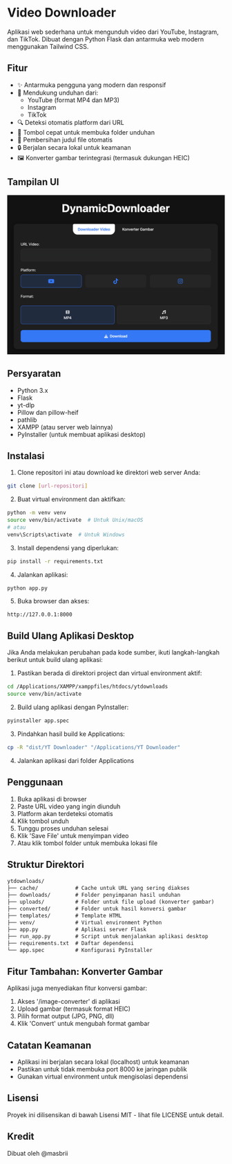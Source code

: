 # Video Downloader

Aplikasi web sederhana untuk mengunduh video dari YouTube, Instagram, dan TikTok. Dibuat dengan Python Flask dan antarmuka web modern menggunakan Tailwind CSS.

## Fitur

- ✨ Antarmuka pengguna yang modern dan responsif
- 🎥 Mendukung unduhan dari:
  - YouTube (format MP4 dan MP3)
  - Instagram
  - TikTok
- 🔍 Deteksi otomatis platform dari URL
- 📁 Tombol cepat untuk membuka folder unduhan
- 🎯 Pembersihan judul file otomatis
- 🔒 Berjalan secara lokal untuk keamanan
- 🖼️ Konverter gambar terintegrasi (termasuk dukungan HEIC)

## Tampilan UI

![Tampilan UI Aplikasi](UI.png)

## Persyaratan

- Python 3.x
- Flask
- yt-dlp
- Pillow dan pillow-heif
- pathlib
- XAMPP (atau server web lainnya)
- PyInstaller (untuk membuat aplikasi desktop)

## Instalasi

1. Clone repositori ini atau download ke direktori web server Anda:
```bash
git clone [url-repositori]
```

2. Buat virtual environment dan aktifkan:
```bash
python -m venv venv
source venv/bin/activate  # Untuk Unix/macOS
# atau
venv\Scripts\activate  # Untuk Windows
```

3. Install dependensi yang diperlukan:
```bash
pip install -r requirements.txt
```

4. Jalankan aplikasi:
```bash
python app.py
```

5. Buka browser dan akses:
```
http://127.0.0.1:8000
```

## Build Ulang Aplikasi Desktop

Jika Anda melakukan perubahan pada kode sumber, ikuti langkah-langkah berikut untuk build ulang aplikasi:

1. Pastikan berada di direktori project dan virtual environment aktif:
```bash
cd /Applications/XAMPP/xamppfiles/htdocs/ytdownloads
source venv/bin/activate
```

2. Build ulang aplikasi dengan PyInstaller:
```bash
pyinstaller app.spec
```

3. Pindahkan hasil build ke Applications:
```bash
cp -R "dist/YT Downloader" "/Applications/YT Downloader"
```

4. Jalankan aplikasi dari folder Applications

## Penggunaan

1. Buka aplikasi di browser
2. Paste URL video yang ingin diunduh
3. Platform akan terdeteksi otomatis
4. Klik tombol unduh
5. Tunggu proses unduhan selesai
6. Klik 'Save File' untuk menyimpan video
7. Atau klik tombol folder untuk membuka lokasi file

## Struktur Direktori

```
ytdownloads/
├── cache/            # Cache untuk URL yang sering diakses
├── downloads/        # Folder penyimpanan hasil unduhan
├── uploads/          # Folder untuk file upload (konverter gambar)
├── converted/        # Folder untuk hasil konversi gambar
├── templates/        # Template HTML
├── venv/             # Virtual environment Python
├── app.py            # Aplikasi server Flask
├── run_app.py        # Script untuk menjalankan aplikasi desktop
├── requirements.txt  # Daftar dependensi
└── app.spec          # Konfigurasi PyInstaller
```

## Fitur Tambahan: Konverter Gambar

Aplikasi juga menyediakan fitur konversi gambar:
1. Akses '/image-converter' di aplikasi
2. Upload gambar (termasuk format HEIC)
3. Pilih format output (JPG, PNG, dll)
4. Klik 'Convert' untuk mengubah format gambar

## Catatan Keamanan

- Aplikasi ini berjalan secara lokal (localhost) untuk keamanan
- Pastikan untuk tidak membuka port 8000 ke jaringan publik
- Gunakan virtual environment untuk mengisolasi dependensi

## Lisensi

Proyek ini dilisensikan di bawah Lisensi MIT - lihat file LICENSE untuk detail.

## Kredit

Dibuat oleh @masbrii 